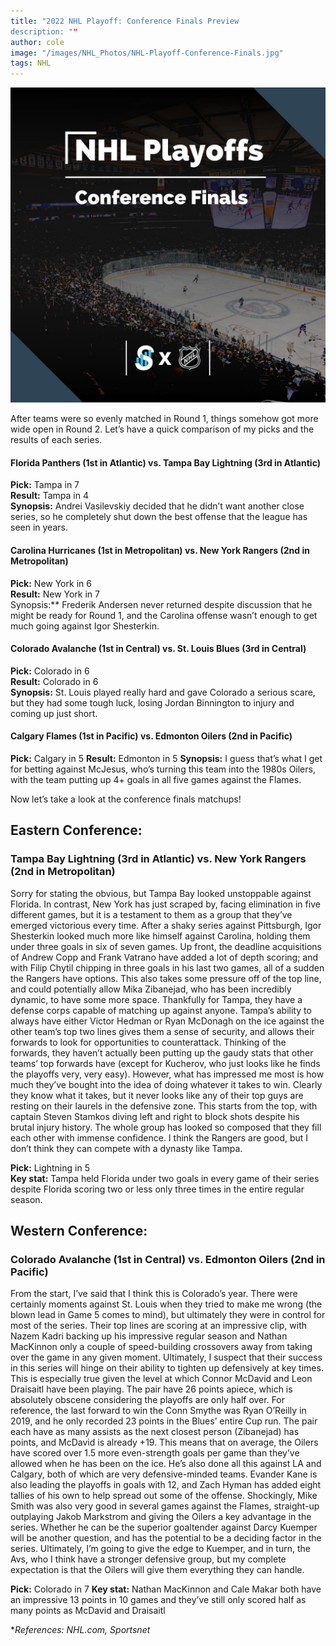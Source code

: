 ```yaml
---
title: "2022 NHL Playoff: Conference Finals Preview
description: ""
author: cole
image: "/images/NHL_Photos/NHL-Playoff-Conference-Finals.jpg"
tags: NHL
---
```


<img src="/images/NHL_Photos/NHL-Playoff-Conference-Finals.jpg" alt="NHL Conference Finals">

After teams were so evenly matched in Round 1, things somehow got more wide open in Round 2. Let’s have a quick comparison of my picks and the results of each series.

#### Florida Panthers (1st in Atlantic) vs. Tampa Bay Lightning (3rd in Atlantic)

**Pick:** Tampa in 7 <br>
**Result:** Tampa in 4 <br>
**Synopsis:** Andrei Vasilevskiy decided that he didn’t want another close series, so he completely shut down the best offense that the league has seen in years.

#### Carolina Hurricanes (1st in Metropolitan) vs. New York Rangers (2nd in Metropolitan)

**Pick:** New York in 6 <br>
**Result:** New York in 7 <br>
Synopsis:** Frederik Andersen never returned despite discussion that he might be ready for Round 1, and the Carolina offense wasn’t enough to get much going against Igor Shesterkin.

#### Colorado Avalanche (1st in Central) vs. St. Louis Blues (3rd in Central)

**Pick:** Colorado in 6 <br>
**Result:** Colorado in 6 <br>
**Synopsis:** St. Louis played really hard and gave Colorado a serious scare, but they had some tough luck, losing Jordan Binnington to injury and coming up just short.

#### Calgary Flames (1st in Pacific) vs. Edmonton Oilers (2nd in Pacific)
**Pick:** Calgary in 5
**Result:** Edmonton in 5
**Synopsis:** I guess that’s what I get for betting against McJesus, who’s turning this team into the 1980s Oilers, with the team putting up 4+ goals in all five games against the Flames.

Now let’s take a look at the conference finals matchups!

## Eastern Conference:

### Tampa Bay Lightning (3rd in Atlantic) vs. New York Rangers (2nd in Metropolitan)

Sorry for stating the obvious, but Tampa Bay looked unstoppable against Florida. In contrast, New York has just scraped by, facing elimination in five different games, but it is a testament to them as a group that they’ve emerged victorious every time. After a shaky series against Pittsburgh, Igor Shesterkin looked much more like himself against Carolina, holding them under three goals in six of seven games. Up front, the deadline acquisitions of Andrew Copp and Frank Vatrano have added a lot of depth scoring; and with Filip Chytil chipping in three goals in his last two games, all of a sudden the Rangers have options. This also takes some pressure off of the top line, and could potentially allow Mika Zibanejad, who has been incredibly dynamic, to have some more space. Thankfully for Tampa, they have a defense corps capable of matching up against anyone. Tampa’s ability to always have either Victor Hedman or Ryan McDonagh on the ice against the other team’s top two lines gives them a sense of security, and allows their forwards to look for opportunities to counterattack. Thinking of the forwards, they haven’t actually been putting up the gaudy stats that other teams’ top forwards have (except for Kucherov, who just looks like he finds the playoffs very, very easy). However, what has impressed me most is how much they’ve bought into the idea of doing whatever it takes to win. Clearly they know what it takes, but it never looks like any of their top guys are resting on their laurels in the defensive zone. This starts from the top, with captain Steven Stamkos diving left and right to block shots despite his brutal injury history. The whole group has looked so composed that they fill each other with immense confidence. I think the Rangers are good, but I don’t think they can compete with a dynasty like Tampa.

**Pick:** Lightning in 5 <br>
**Key stat:** Tampa held Florida under two goals in every game of their series despite Florida scoring two or less only three times in the entire regular season.

## Western Conference:

### Colorado Avalanche (1st in Central) vs. Edmonton Oilers (2nd in Pacific)

From the start, I’ve said that I think this is Colorado’s year. There were certainly moments against St. Louis when they tried to make me wrong (the blown lead in Game 5 comes to mind), but ultimately they were in control for most of the series. Their top lines are scoring at an impressive clip, with Nazem Kadri backing up his impressive regular season and Nathan MacKinnon only a couple of speed-building crossovers away from taking over the game in any given moment. Ultimately, I suspect that their success in this series will hinge on their ability to tighten up defensively at key times. This is especially true given the level at which Connor McDavid and Leon Draisaitl have been playing. The pair have 26 points apiece, which is absolutely obscene considering the playoffs are only half over. For reference, the last forward to win the Conn Smythe was Ryan O’Reilly in 2019, and he only recorded 23 points in the Blues’ entire Cup run. The pair each have as many assists as the next closest person (Zibanejad) has points, and McDavid is already +19. This means that on average, the Oilers have scored over 1.5 more even-strength goals per game than they’ve allowed when he has been on the ice. He’s also done all this against LA and Calgary, both of which are very defensive-minded teams. Evander Kane is also leading the playoffs in goals with 12, and Zach Hyman has added eight tallies of his own to help spread out some of the offense. Shockingly, Mike Smith was also very good in several games against the Flames, straight-up outplaying Jakob Markstrom and giving the Oilers a key advantage in the series. Whether he can be the superior goaltender against Darcy Kuemper will be another question, and has the potential to be a deciding factor in the series. Ultimately, I’m going to give the edge to Kuemper, and in turn, the Avs, who I think have a stronger defensive group, but my complete expectation is that the Oilers will give them everything they can handle. 

**Pick:** Colorado in 7
**Key stat:** Nathan MacKinnon and Cale Makar both have an impressive 13 points in 10 games and they’ve still only scored half as many points as McDavid and Draisaitl 

**References: NHL.com, Sportsnet*






